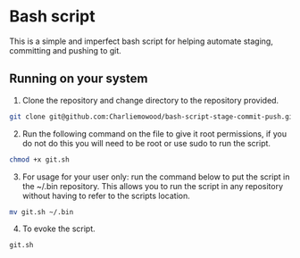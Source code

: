 # Bash script

This is a simple and imperfect bash script for helping automate staging, committing and pushing to git. 

## Running on your system

1. Clone the repository and change directory to the repository provided.
```bash
git clone git@github.com:Charliemowood/bash-script-stage-commit-push.git && cd bash-script-stage-commit-push
```


2. Run the following command on the file to give it root permissions, if you do not do this you will need to be root or use sudo to run the script. 
```bash
chmod +x git.sh
```

3. For usage for your user only: run the command below to put the script in the ~/.bin repository. This allows you to run the script in any repository without having to refer to the scripts location.
```bash
mv git.sh ~/.bin
```

4. To evoke the script. 
```bash
git.sh
```
